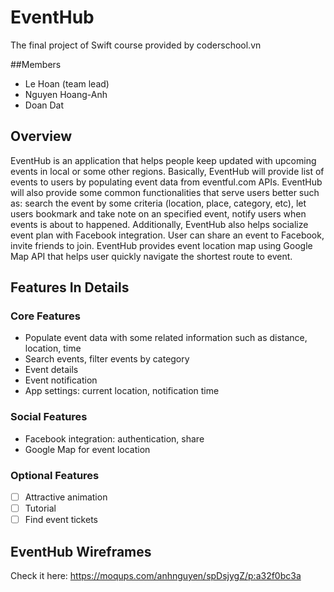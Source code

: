 # EventHub
The final project of Swift course provided by coderschool.vn

##Members
* Le Hoan (team lead)
* Nguyen Hoang-Anh
* Doan Dat 

## Overview
EventHub is an application that helps people keep updated with upcoming events in local or some other regions. 
Basically, EventHub will provide list of events to users by populating event data from eventful.com APIs. EventHub will also provide some common functionalities that serve users better such as: search the event by some criteria (location, place, category, etc), let users bookmark and take note on an specified event, notify users when events is about to happened. 
Additionally, EventHub also helps socialize event plan with Facebook integration. User can share an event to Facebook, invite friends to join. EventHub provides event location map using Google Map API that helps user quickly navigate the shortest route to event.

## Features In Details

### Core Features
* Populate event data with some related information such as distance, location, time
* Search events, filter events by category
* Event details
* Event notification
* App settings: current location, notification time

### Social Features
* Facebook integration: authentication, share
* Google Map for event location

### Optional Features
- [ ] Attractive animation
- [ ] Tutorial
- [ ] Find event tickets

## EventHub Wireframes

Check it here: https://moqups.com/anhnguyen/spDsjygZ/p:a32f0bc3a



